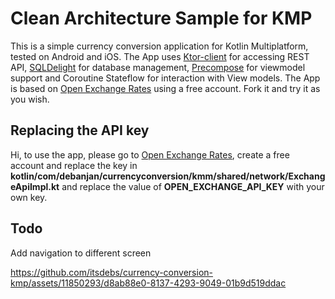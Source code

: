# Clean Architecture Sample for KMP
This is a simple currency conversion application for Kotlin Multiplatform, tested on Android and iOS.
The App uses [Ktor-client](https://api.ktor.io/index.html) for accessing REST API, [SQLDelight](https://github.com/cashapp/sqldelight) for database management, [Precompose](https://github.com/Tlaster/PreCompose) for viewmodel support and Coroutine Stateflow for interaction with View models.
The App is based on [Open Exchange Rates](https://openexchangerates.org/) using a free account. Fork it and try it as you wish.

## Replacing the API key
Hi, to use the app, please go to [Open Exchange Rates](https://openexchangerates.org/), create a free account and replace the key in
**kotlin/com/debanjan/currencyconversion/kmm/shared/network/ExchangeApiImpl.kt** and replace the value of **OPEN_EXCHANGE_API_KEY** with your own key.

## Todo
Add navigation to different screen



https://github.com/itsdebs/currency-conversion-kmp/assets/11850293/d8ab88e0-8137-4293-9049-01b9d519ddac

